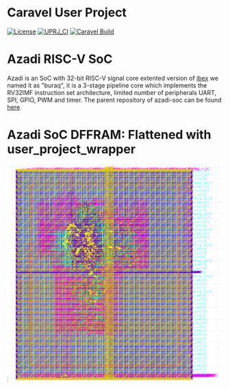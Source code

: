 # Caravel User Project

[![License](https://img.shields.io/badge/License-Apache%202.0-blue.svg)](https://opensource.org/licenses/Apache-2.0) [![UPRJ_CI](https://github.com/efabless/caravel_project_example/actions/workflows/user_project_ci.yml/badge.svg)](https://github.com/efabless/caravel_project_example/actions/workflows/user_project_ci.yml) [![Caravel Build](https://github.com/efabless/caravel_project_example/actions/workflows/caravel_build.yml/badge.svg)](https://github.com/efabless/caravel_project_example/actions/workflows/caravel_build.yml)

# Azadi RISC-V SoC
Azadi is an SoC with 32-bit RISC-V signal core extented version of [ibex](https://github.com/lowRISC/ibex) we named it as "buraq", it is a 3-stage pipeline core which implements the RV32IMF instruction set architecture, limited number of peripherals UART, SPI, GPIO, PWM and timer.
The parent repository of azadi-soc can be found [here](https://github.com/merledu/azadi).

# Azadi SoC DFFRAM: Flattened with user_project_wrapper
![azadi-gds](images/gds.png)
